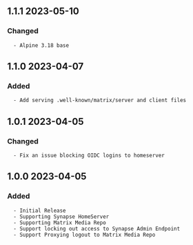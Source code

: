 ## 1.1.1 2023-05-10 <dave at tiredofit dot ca>

   ### Changed
      - Alpine 3.18 base


## 1.1.0 2023-04-07 <dave at tiredofit dot ca>

   ### Added
      - Add serving .well-known/matrix/server and client files


## 1.0.1 2023-04-05 <dave at tiredofit dot ca>

   ### Changed
      - Fix an issue blocking OIDC logins to homeserver


## 1.0.0 2023-04-05 <dave at tiredofit dot ca>

   ### Added
      - Initial Release
      - Supporting Synapse HomeServer
      - Supporting Matrix Media Repo
      - Support locking out access to Synapse Admin Endpoint
      - Support Proxying logout to Matrix Media Repo


